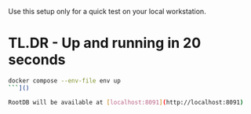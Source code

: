 Use this setup only for a quick test on your local workstation.


# **TL.DR** - Up and running in 20 seconds

```bash
docker compose --env-file env up
```]()

RootDB will be available at [localhost:8091](http://localhost:8091)
